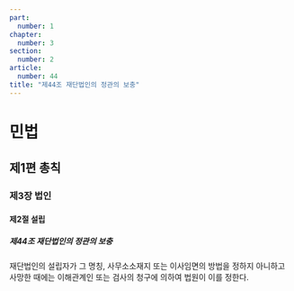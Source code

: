 ```yaml
---
part:
  number: 1
chapter:
  number: 3
section:
  number: 2
article:
  number: 44
title: "제44조 재단법인의 정관의 보충"
---
```

# 민법

## 제1편 총칙

### 제3장 법인

#### 제2절 설립

##### 제44조 재단법인의 정관의 보충

재단법인의 설립자가 그 명칭, 사무소소재지 또는 이사임면의 방법을 정하지 아니하고 사망한 때에는 이해관계인 또는 검사의 청구에 의하여 법원이 이를 정한다.
